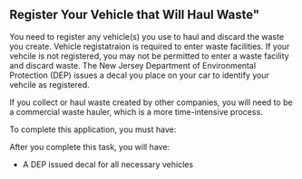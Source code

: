 ## Register Your Vehicle that Will Haul Waste"

You need to register any vehicle(s) you use to haul and discard the waste you create. Vehicle registatraion is required to enter waste facilities. If your vehcile is not registered, you may not be permitted to enter a waste facility and discard waste. The New Jersey Department of Environmental Protection (DEP) issues a decal you place on your car to identify your vehcile as registered.

If you collect or haul waste created by other companies, you will need to be a commercial waste hauler, which is a more time-intensive process. 

To complete this application, you must have:

    

After you complete this task, you will have:
- A DEP issued decal for all necessary vehicles
